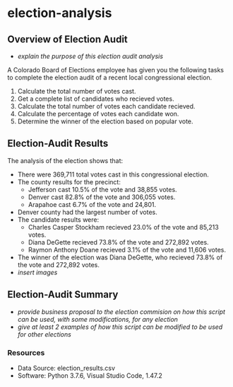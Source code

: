 # election-analysis

## Overview of Election Audit
- *explain the purpose of this election audit analysis*

A Colorado Board of Elections employee has given you the following tasks to complete the election audit of a recent local congressional election.

1. Calculate the total number of votes cast.
2. Get a complete list of candidates who recieved votes.
3. Calculate the total number of votes each candidate recieved.
4. Calculate the percentage of votes each candidate won.
5. Determine the winner of the election based on popular vote.

## Election-Audit Results
The analysis of the election shows that:
- There were 369,711 total votes cast in this congressional election.
- The county results for the precinct:
  - Jefferson cast 10.5% of the vote and 38,855 votes.
  - Denver cast 82.8% of the vote and 306,055 votes.
  - Arapahoe cast 6.7% of the vote and 24,801.
- Denver county had the largest number of votes.
- The candidate results were:
  - Charles Casper Stockham recieved 23.0% of the vote and 85,213 votes.
  - Diana DeGette recieved 73.8% of the vote and 272,892 votes.
  - Raymon Anthony Doane recieved 3.1% of the vote and 11,606 votes.
- The winner of the election was Diana DeGette, who recieved 73.8% of the vote and 272,892 votes.
- *insert images*

## Election-Audit Summary
- *provide business proposal to the election commision on how this script can be used, with some modifications, for any election*
- *give at least 2 examples of how this script can be modified to be used for other elections*

### Resources
- Data Source: election_results.csv
- Software: Python 3.7.6, Visual Studio Code, 1.47.2
